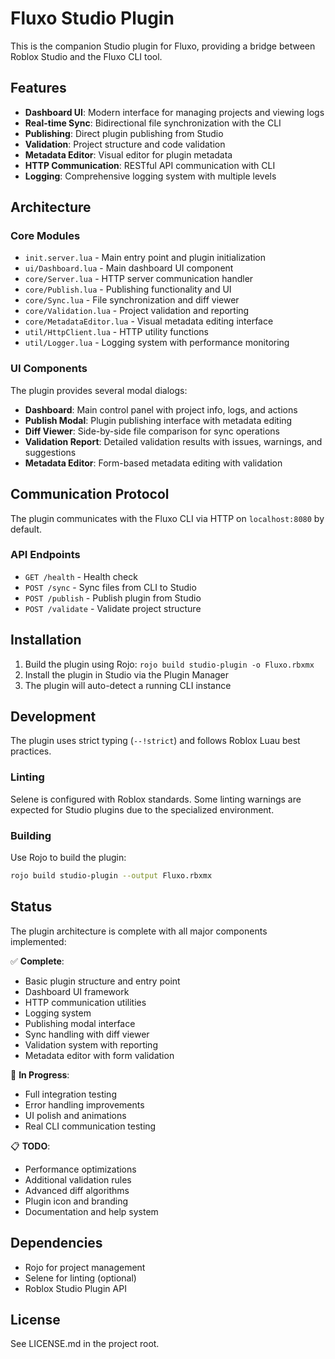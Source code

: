 # Fluxo Studio Plugin

This is the companion Studio plugin for Fluxo, providing a bridge between Roblox Studio and the Fluxo CLI tool.

## Features

- **Dashboard UI**: Modern interface for managing projects and viewing logs
- **Real-time Sync**: Bidirectional file synchronization with the CLI
- **Publishing**: Direct plugin publishing from Studio
- **Validation**: Project structure and code validation
- **Metadata Editor**: Visual editor for plugin metadata
- **HTTP Communication**: RESTful API communication with CLI
- **Logging**: Comprehensive logging system with multiple levels

## Architecture

### Core Modules

- `init.server.lua` - Main entry point and plugin initialization
- `ui/Dashboard.lua` - Main dashboard UI component
- `core/Server.lua` - HTTP server communication handler
- `core/Publish.lua` - Publishing functionality and UI
- `core/Sync.lua` - File synchronization and diff viewer
- `core/Validation.lua` - Project validation and reporting
- `core/MetadataEditor.lua` - Visual metadata editing interface
- `util/HttpClient.lua` - HTTP utility functions
- `util/Logger.lua` - Logging system with performance monitoring

### UI Components

The plugin provides several modal dialogs:
- **Dashboard**: Main control panel with project info, logs, and actions
- **Publish Modal**: Plugin publishing interface with metadata editing
- **Diff Viewer**: Side-by-side file comparison for sync operations
- **Validation Report**: Detailed validation results with issues, warnings, and suggestions
- **Metadata Editor**: Form-based metadata editing with validation

## Communication Protocol

The plugin communicates with the Fluxo CLI via HTTP on `localhost:8080` by default.

### API Endpoints

- `GET /health` - Health check
- `POST /sync` - Sync files from CLI to Studio
- `POST /publish` - Publish plugin from Studio
- `POST /validate` - Validate project structure

## Installation

1. Build the plugin using Rojo: `rojo build studio-plugin -o Fluxo.rbxmx`
2. Install the plugin in Studio via the Plugin Manager
3. The plugin will auto-detect a running CLI instance

## Development

The plugin uses strict typing (`--!strict`) and follows Roblox Luau best practices.

### Linting

Selene is configured with Roblox standards. Some linting warnings are expected for Studio plugins due to the specialized environment.

### Building

Use Rojo to build the plugin:
```bash
rojo build studio-plugin --output Fluxo.rbxmx
```

## Status

The plugin architecture is complete with all major components implemented:

✅ **Complete**:
- Basic plugin structure and entry point
- Dashboard UI framework
- HTTP communication utilities
- Logging system
- Publishing modal interface
- Sync handling with diff viewer
- Validation system with reporting
- Metadata editor with form validation

🚧 **In Progress**:
- Full integration testing
- Error handling improvements
- UI polish and animations
- Real CLI communication testing

📋 **TODO**:
- Performance optimizations
- Additional validation rules
- Advanced diff algorithms
- Plugin icon and branding
- Documentation and help system

## Dependencies

- Rojo for project management
- Selene for linting (optional)
- Roblox Studio Plugin API

## License

See LICENSE.md in the project root.
